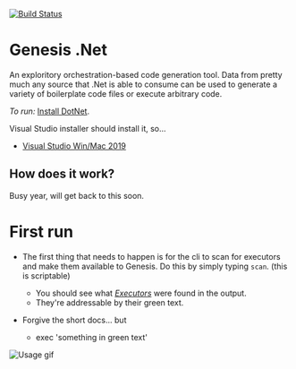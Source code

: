 [![Build Status](https://img.shields.io/endpoint.svg?url=https%3A%2F%2Factions-badge.atrox.dev%2Fgenesisdotnet%2Fgenesis%2Fbadge%3Fref%3Dmaster&style=flat)](https://actions-badge.atrox.dev/genesisdotnet/genesis/goto?ref=master)

# Genesis .Net
An exploritory orchestration-based code generation tool. Data from pretty much any source that .Net is able to consume can be used to generate a variety of boilerplate code files or execute arbitrary code.

*To run:*
[Install DotNet](https://dotnet.microsoft.com/).

Visual Studio installer should install it, so...

* [Visual Studio Win/Mac 2019](https://visualstudio.com "Visual Studio Win/Mac 2019") 

## How does it work?

Busy year, will get back to this soon.

# First run
* The first thing that needs to happen is for the cli to scan for executors and make them available to Genesis. Do this by simply typing `scan`. (this is scriptable)
  * You should see what *[Executors](https://github.com/genesisdotnet/genesis/blob/master/src/Genesis/IGenesisExecutor.cs)* were found in the output.
  * They're addressable by their green text.
  
* Forgive the short docs... but
  * exec 'something in green text'
  
![Usage gif](https://github.com/genesisdotnet/genesis/blob/master/docs/gifs/demo.gif?raw=true)
